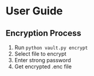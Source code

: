 # User Guide

## Encryption Process
1. Run `python vault.py encrypt`
2. Select file to encrypt
3. Enter strong password
4. Get encrypted .enc file
